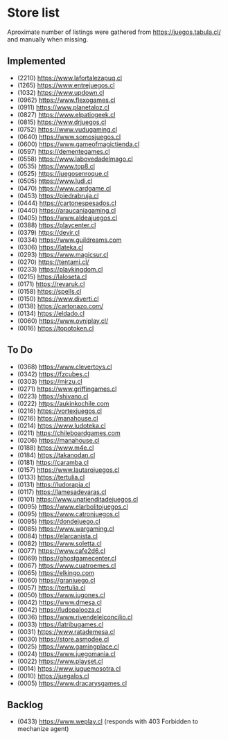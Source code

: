 # Store list

Aproximate number of listings were gathered from https://juegos.tabula.cl/ and manually when missing.

## Implemented

- (2210) https://www.lafortalezapuq.cl
- (1265) https://www.entrejuegos.cl
- (1032) https://www.updown.cl
- (0962) https://www.flexogames.cl
- (0911) https://www.planetaloz.cl
- (0827) https://www.elpatiogeek.cl
- (0815) https://www.drjuegos.cl
- (0752) https://www.vudugaming.cl
- (0640) https://www.somosjuegos.cl
- (0600) https://www.gameofmagictienda.cl
- (0597) https://dementegames.cl
- (0558) https://www.labovedadelmago.cl
- (0535) https://www.top8.cl
- (0525) https://juegosenroque.cl
- (0505) https://www.ludi.cl
- (0470) https://www.cardgame.cl
- (0453) https://piedrabruja.cl
- (0444) https://cartonespesados.cl
- (0440) https://araucaniagaming.cl
- (0405) https://www.aldeajuegos.cl
- (0388) https://playcenter.cl
- (0379) https://devir.cl
- (0334) https://www.guildreams.com
- (0306) https://lateka.cl
- (0293) https://www.magicsur.cl
- (0270) https://tentami.cl/
- (0233) https://playkingdom.cl
- (0215) https://laloseta.cl
- (0171) https://revaruk.cl
- (0158) https://spells.cl
- (0150) https://www.diverti.cl
- (0138) https://cartonazo.com/
- (0134) https://eldado.cl
- (0060) https://www.ovniplay.cl/
- (0016) https://topotoken.cl

## To Do

- (0368) https://www.clevertoys.cl
- (0342) https://fzcubes.cl
- (0303) https://mirzu.cl
- (0271) https://www.griffingames.cl
- (0223) https://shivano.cl
- (0222) https://aukinkochile.com
- (0216) https://vortexjuegos.cl
- (0216) https://manahouse.cl
- (0214) https://www.ludoteka.cl
- (0211) https://chileboardgames.com
- (0206) https://manahouse.cl
- (0188) https://www.m4e.cl
- (0184) https://takanodan.cl
- (0181) https://caramba.cl
- (0157) https://www.lautarojuegos.cl
- (0133) https://tertulia.cl
- (0131) https://ludorapia.cl
- (0117) https://lamesadevaras.cl
- (0101) https://www.unatienditadejuegos.cl
- (0095) https://www.elarbolitojuegos.cl
- (0095) https://www.catronjuegos.cl
- (0095) https://dondejuego.cl
- (0085) https://www.wargaming.cl
- (0084) https://elarcanista.cl
- (0082) https://www.soletta.cl
- (0077) https://www.cafe2d6.cl
- (0069) https://ghostgamecenter.cl
- (0067) https://www.cuatroemes.cl
- (0065) https://elkingo.com
- (0060) https://granjuego.cl
- (0057) https://tertulia.cl
- (0050) https://www.jugones.cl
- (0042) https://www.dmesa.cl
- (0042) https://ludopalooza.cl
- (0036) https://www.rivendelelconcilio.cl
- (0033) https://latribugames.cl
- (0031) https://www.ratademesa.cl
- (0030) https://store.asmodee.cl
- (0025) https://www.gamingplace.cl
- (0024) https://www.juegomania.cl
- (0022) https://www.playset.cl
- (0014) https://www.juguemosotra.cl
- (0010) https://juegalos.cl
- (0005) https://www.dracarysgames.cl

## Backlog

- (0433) https://www.weplay.cl (responds with 403 Forbidden to mechanize agent)
